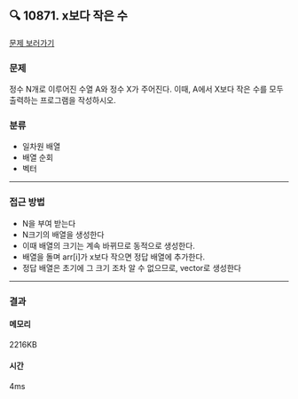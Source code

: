 ## 🔍 10871. x보다 작은 수
[문제 보러가기](https://www.acmicpc.net/problem/10871)
### 문제
정수 N개로 이루어진 수열 A와 정수 X가 주어진다. 이때, A에서 X보다 작은 수를 모두 출력하는 프로그램을 작성하시오.

### 분류
- 일차원 배열
- 배열 순회
- 벡터
---
### 접근 방법
-  N을 부여 받는다
- N크기의 배열을 생성한다
- 이때 배열의 크기는 계속 바뀌므로 동적으로 생성한다.
- 배열을 돌며 arr[i]가 x보다 작으면 정답 배열에 추가한다.
- 정답 배열은 초기에 그 크기 조차 알 수 없으므로, vector로 생성한다
---
### 결과
#### 메모리
2216KB
#### 시간
4ms
